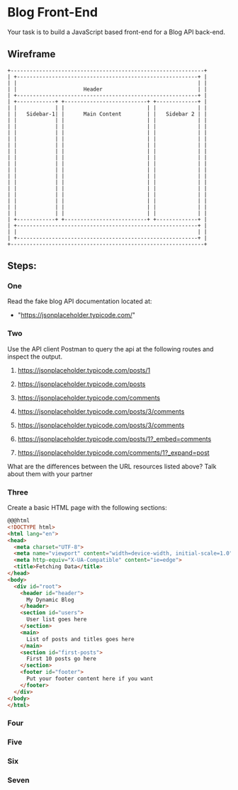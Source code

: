 # Blog Front-End

Your task is to build a JavaScript based front-end for a Blog API back-end.

## Wireframe

```
+-------------------------------------------------------------+
| +---------------------------------------------------------+ |
| |                                                         | |
| |                     Header                              | |
| +---------------------------------------------------------+ |
| +------------+ +--------------------------+ +-------------+ |
| |            | |                          | |             | |
| |   Sidebar-1| |      Main Content        | |   Sidebar 2 | |
| |            | |                          | |             | |
| |            | |                          | |             | |
| |            | |                          | |             | |
| |            | |                          | |             | |
| |            | |                          | |             | |
| |            | |                          | |             | |
| |            | |                          | |             | |
| |            | |                          | |             | |
| |            | |                          | |             | |
| |            | |                          | |             | |
| |            | |                          | |             | |
| |            | |                          | |             | |
| |            | |                          | |             | |
| |            | |                          | |             | |
| |            | |                          | |             | |
| |            | |                          | |             | |
| +------------+ +--------------------------+ +-------------+ |
| +---------------------------------------------------------+ |
| |                                                         | |
| +---------------------------------------------------------+ |
+-------------------------------------------------------------+
```

## Steps:


### One

Read the fake blog API documentation located at:

* "https://jsonplaceholder.typicode.com/"

### Two

Use the API client Postman to query the api at the following routes and inspect the output.

1. https://jsonplaceholder.typicode.com/posts/1

2. https://jsonplaceholder.typicode.com/posts

3. https://jsonplaceholder.typicode.com/comments

4. https://jsonplaceholder.typicode.com/posts/3/comments

5. https://jsonplaceholder.typicode.com/posts/3/comments

6. https://jsonplaceholder.typicode.com/posts/1?_embed=comments

7. https://jsonplaceholder.typicode.com/comments/1?_expand=post

What are the differences between the URL resources listed above? Talk about them with your partner

### Three

Create a basic HTML page with the following sections:

```html
@@@html
<!DOCTYPE html>
<html lang="en">
<head>
  <meta charset="UTF-8">
  <meta name="viewport" content="width=device-width, initial-scale=1.0">
  <meta http-equiv="X-UA-Compatible" content="ie=edge">
  <title>Fetching Data</title>
</head>
<body>
  <div id="root">
    <header id="header">
      My Dynamic Blog
    </header>
    <section id="users">
      User list goes here
    </section>
    <main>
      List of posts and titles goes here
    </main>
    <section id="first-posts">
      First 10 posts go here
    </section>
    <footer id="footer">
      Put your footer content here if you want
    </footer>
  </div>
</body>
</html>
```

### Four


### Five


### Six


### Seven
